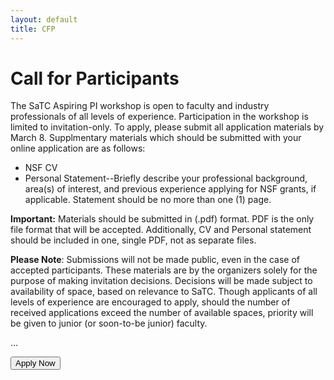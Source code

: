 ```yaml
---
layout: default
title: CFP
---
```


# Call for Participants


The SaTC Aspiring PI workshop is open to faculty and industry professionals of all levels of experience. Participation in the workshop is limited to invitation-only. To apply, please submit all application materials by March 8. Supplmentary materials which should be submitted with your online application are as follows: 
* NSF CV 
* Personal Statement--Briefly describe your professional background, area(s) of interest, and previous experience applying for NSF grants, if applicable. Statement should be no more than one (1) page. 

**Important:** Materials should be submitted in (.pdf) format. PDF is the only file format that will be accepted. Additionally, CV and Personal statement should be included in one, single PDF, not as separate files.  




**Please Note**: Submissions will not be made public, even in the case of accepted participants. These materials are by the organizers  solely for the purpose of making invitation decisions. Decisions will be made subject to availability of space, based on relevance to SaTC. Though applicants of all levels of experience are encouraged to apply, should the number of received applications exceed the number of available spaces, priority will be given to junior (or soon-to-be junior) faculty. 


...


<div class="reg-link">
<a href="">
<button>Apply Now</button>
</a>
</div>
